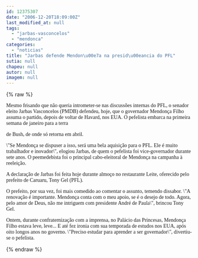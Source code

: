 ```yaml
---
id: 12375307
date: "2006-12-20T18:09:00Z"
last_modified_at: null
tags:
  - "jarbas-vasconcelos"
  - "mendonca"
categories:
  - "noticias"
title: "Jarbas defende Mendon\u00e7a na presid\u00eancia do PFL"
sutia: null
chapeu: null
autor: null
imagem: null
---
```

{% raw %}
<p><P><FONT face=Verdana>Mesmo frisando que não queria intrometer-se nas discussões internas do PFL, o senador eleito Jarbas Vasconcelos (PMDB) defendeu, hoje, que o governador Mendonça Filho assuma o partido, depois de voltar de Havard, nos EUA. O pefelista embarca na primeira semana de janeiro para a terra</p>
<p> de Bush, de onde só retorna em abril.</FONT></P></p>
<p><P><FONT face=Verdana>\"Se Mendonça se dispuser a isso, será uma bela aquisição para o PFL. Ele é muito trabalhador e inovador\", elogiou Jarbas, de quem o pefelista foi vice-governador durante sete anos. O peemedebista foi o principal cabo-eleitoral de Mendonça na campanha à reeleição.</FONT></P></p>
<p><P><FONT face=Verdana>A declaração de Jarbas foi feita hoje durante almoço no restaurante Leite, oferecido pelo prefeito de Caruaru, Tony Gel (PFL).</FONT></P></p>
<p><P><FONT face=Verdana>O prefeito, por sua vez, foi mais comedido ao comentar o assunto, temendo dissabor. \"A renovação é importante. Mendonça conta com o meu apoio, se é o desejo de todo. Agora, pelo amor de Deus, não me intriguem com presidente André de Paula\", brincou Tony Gel.</FONT></P></p>
<p><P><FONT face=Verdana>Ontem, durante confraternização com a imprensa, no Palácio das Princesas, Mendonça Filho estava leve, leve... E até fez ironia com sua temporada de estudos nos EUA, após oito longos anos no governo. \"Preciso estudar para aprender a ser governador\", divertiu-se o pefelista.</FONT></P> </p>
{% endraw %}